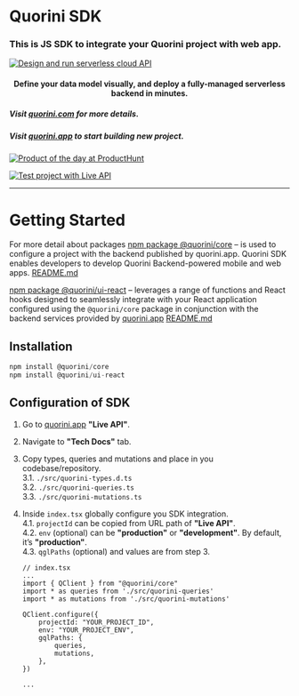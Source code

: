 # Quorini SDK
<h3>This is JS SDK to integrate your Quorini project with web app.</h3>

[![Design and run serverless cloud API](https://github.com/user-attachments/assets/d446a409-e5e9-47d1-aeaf-169f24ec5eec)](https://quorini.com/)
<h4 align="center">Define your data model visually, and deploy a fully-managed serverless backend in minutes.</h4>

<h5>Visit <a href="quorini.com">quorini.com</a> for more details.</h5>
<h5>Visit <a href="quorini.com">quorini.app</a> to start building new project.</h5>

[![Product of the day at ProductHunt](https://github.com/user-attachments/assets/1c07c569-ba3d-46fe-adb7-c8133a339409)](https://www.producthunt.com/products/quorini#quorini)

[![Test project with Live API](https://cdn.prod.website-files.com/669c3258841cd988fbcc2ed2/67281d081ffa915bbb7370d8_mutationcreate2-ezgif.com-video-to-gif-converter.gif)](https://quorini.app/)

---

# Getting Started

For more detail about packages
[npm package @quorini/core](https://www.npmjs.com/package/@quorini/core) – is used to configure a project with the backend published by quorini.app. Quorini SDK enables developers to develop Quorini Backend-powered mobile and web apps.
[README.md](/packages/core/README.md)

[npm package @quorini/ui-react](https://www.npmjs.com/package/@quorini/ui-react) – leverages a range of functions and React hooks designed to seamlessly integrate with your React application configured using the `@quorini/core` package in conjunction with the backend services provided by [quorini.app](quorini.app)
[README.md](/packages/ui-react/README.md)

## Installation

```ts
npm install @quorini/core
npm install @quorini/ui-react
```

## Configuration of SDK

1. Go to [quorini.app](http://quorini.app) **"Live API"**.
2. Navigate to **"Tech Docs"** tab.
3. Copy types, queries and mutations and place in you codebase/repository.\
  3.1. `./src/quorini-types.d.ts`\
  3.2. `./src/quorini-queries.ts`\
  3.3. `./src/quorini-mutations.ts`
4. Inside `index.tsx` globally configure you SDK integration.\
  4.1. `projectId` can be copied from URL path of **"Live API"**.\
  4.2. `env` (optional) can be **"production"** or **"development"**. By default, it’s **"production"**.\
  4.3. `qglPaths` (optional) and values are from step 3.

    ```tsx
    // index.tsx
    ...
    import { QClient } from "@quorini/core"
    import * as queries from './src/quorini-queries'
    import * as mutations from './src/quorini-mutations'

    QClient.configure({
        projectId: "YOUR_PROJECT_ID",
        env: "YOUR_PROJECT_ENV",
        gqlPaths: {
            queries,
            mutations,
        },
    })

    ...
    ```
